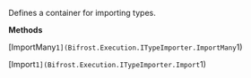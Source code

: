 Defines a container for importing types.

**Methods**

[ImportMany``1](Bifrost.Execution.ITypeImporter.ImportMany``1)


[Import``1](Bifrost.Execution.ITypeImporter.Import``1)
